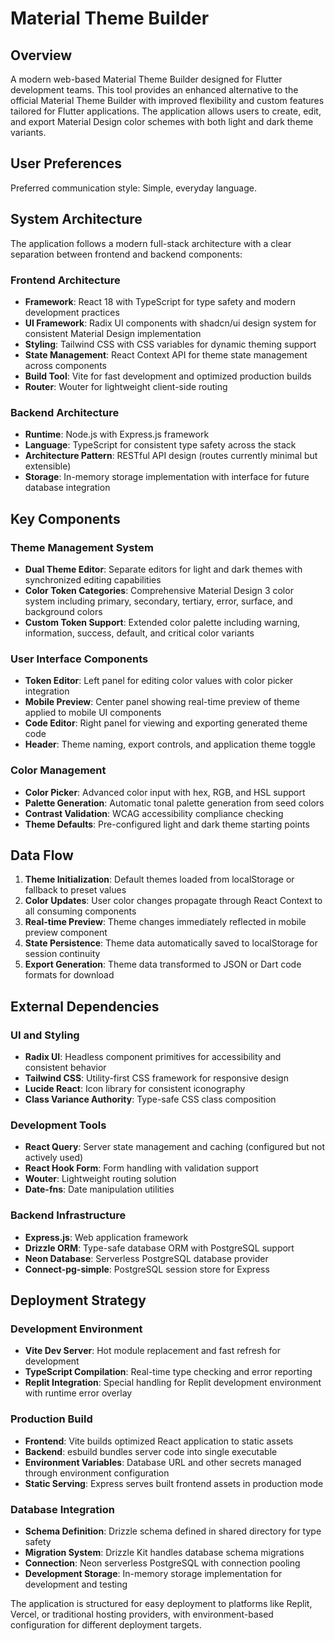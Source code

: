 # Material Theme Builder

## Overview

A modern web-based Material Theme Builder designed for Flutter development teams. This tool provides an enhanced alternative to the official Material Theme Builder with improved flexibility and custom features tailored for Flutter applications. The application allows users to create, edit, and export Material Design color schemes with both light and dark theme variants.

## User Preferences

Preferred communication style: Simple, everyday language.

## System Architecture

The application follows a modern full-stack architecture with a clear separation between frontend and backend components:

### Frontend Architecture
- **Framework**: React 18 with TypeScript for type safety and modern development practices
- **UI Framework**: Radix UI components with shadcn/ui design system for consistent Material Design implementation
- **Styling**: Tailwind CSS with CSS variables for dynamic theming support
- **State Management**: React Context API for theme state management across components
- **Build Tool**: Vite for fast development and optimized production builds
- **Router**: Wouter for lightweight client-side routing

### Backend Architecture
- **Runtime**: Node.js with Express.js framework
- **Language**: TypeScript for consistent type safety across the stack
- **Architecture Pattern**: RESTful API design (routes currently minimal but extensible)
- **Storage**: In-memory storage implementation with interface for future database integration

## Key Components

### Theme Management System
- **Dual Theme Editor**: Separate editors for light and dark themes with synchronized editing capabilities
- **Color Token Categories**: Comprehensive Material Design 3 color system including primary, secondary, tertiary, error, surface, and background colors
- **Custom Token Support**: Extended color palette including warning, information, success, default, and critical color variants

### User Interface Components
- **Token Editor**: Left panel for editing color values with color picker integration
- **Mobile Preview**: Center panel showing real-time preview of theme applied to mobile UI components
- **Code Editor**: Right panel for viewing and exporting generated theme code
- **Header**: Theme naming, export controls, and application theme toggle

### Color Management
- **Color Picker**: Advanced color input with hex, RGB, and HSL support
- **Palette Generation**: Automatic tonal palette generation from seed colors
- **Contrast Validation**: WCAG accessibility compliance checking
- **Theme Defaults**: Pre-configured light and dark theme starting points

## Data Flow

1. **Theme Initialization**: Default themes loaded from localStorage or fallback to preset values
2. **Color Updates**: User color changes propagate through React Context to all consuming components
3. **Real-time Preview**: Theme changes immediately reflected in mobile preview component
4. **State Persistence**: Theme data automatically saved to localStorage for session continuity
5. **Export Generation**: Theme data transformed to JSON or Dart code formats for download

## External Dependencies

### UI and Styling
- **Radix UI**: Headless component primitives for accessibility and consistent behavior
- **Tailwind CSS**: Utility-first CSS framework for responsive design
- **Lucide React**: Icon library for consistent iconography
- **Class Variance Authority**: Type-safe CSS class composition

### Development Tools
- **React Query**: Server state management and caching (configured but not actively used)
- **React Hook Form**: Form handling with validation support
- **Wouter**: Lightweight routing solution
- **Date-fns**: Date manipulation utilities

### Backend Infrastructure
- **Express.js**: Web application framework
- **Drizzle ORM**: Type-safe database ORM with PostgreSQL support
- **Neon Database**: Serverless PostgreSQL database provider
- **Connect-pg-simple**: PostgreSQL session store for Express

## Deployment Strategy

### Development Environment
- **Vite Dev Server**: Hot module replacement and fast refresh for development
- **TypeScript Compilation**: Real-time type checking and error reporting
- **Replit Integration**: Special handling for Replit development environment with runtime error overlay

### Production Build
- **Frontend**: Vite builds optimized React application to static assets
- **Backend**: esbuild bundles server code into single executable
- **Environment Variables**: Database URL and other secrets managed through environment configuration
- **Static Serving**: Express serves built frontend assets in production mode

### Database Integration
- **Schema Definition**: Drizzle schema defined in shared directory for type safety
- **Migration System**: Drizzle Kit handles database schema migrations
- **Connection**: Neon serverless PostgreSQL with connection pooling
- **Development Storage**: In-memory storage implementation for development and testing

The application is structured for easy deployment to platforms like Replit, Vercel, or traditional hosting providers, with environment-based configuration for different deployment targets.